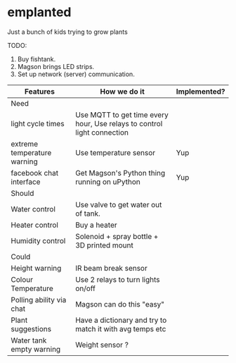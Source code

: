 # emplanted
Just a bunch of kids trying to grow plants

TODO:
1. Buy fishtank.
2. Magson brings LED strips.
3. Set up network (server) communication.

|           Features          |                               How we do it                              | Implemented? |
|-----------------------------|-------------------------------------------------------------------------|--------------|
| Need                        |                                                                         |              |
| light cycle times           | Use MQTT to get time every hour, Use relays to control light connection |              |
| extreme temperature warning | Use temperature sensor                                                  | Yup          |
| facebook chat interface     | Get Magson's Python thing running on uPython                            | Yup          |
| Should                      |                                                                         |              |
| Water control               | Use valve to get water out of tank.                                     |              |
| Heater control              | Buy a heater                                                            |              |
| Humidity control            | Solenoid + spray bottle + 3D printed mount                              |              |
| Could                       |                                                                         |              |
| Height warning              | IR beam break sensor                                                    |              |
| Colour Temperature          | Use 2 relays to turn lights on/off                                      |              |
| Polling ability via chat    | Magson can do this "easy"                                               |              |
| Plant suggestions           | Have a dictionary and try to match it with avg temps etc                |              |
| Water tank empty warning    | Weight sensor ?                                                         |              |
